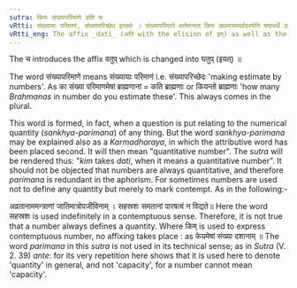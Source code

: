 ```yaml
---
sutra: किमः संख्यापरिमाणे डति च
vRtti: संख्यायाः परिमाणं, संख्यापरिच्छेद इत्यर्थः । संख्यापरिमाणे वर्त्तमानात् किमः प्रथमासमर्थादस्येति षष्ठ्यर्थे डतिः प्रत्ययो भवति । चकाराद्वतुप् । तस्य च वकारस्य घादेशो भवति ॥
vRtti_eng: The affix _dati_ (अति with the elision of इम्) as well as the affix _vatup_ comes after the word किम्, in the first case in construction, in the sense of 'numerical quantity'.
---
```

The च introduces the affix वतुप् which is changed into घतुप् (इयत्) ॥

The word संख्यापरिमाणे means संख्यायाः परिमाणं i.e. संख्यापरिच्छेदः 'making estimate by numbers'. As का संख्या परिमाणमेषां ब्राह्मणानां = कति ब्राह्मणाः or कियन्तो ब्राह्मणाः 'how many _Brahmanas_ in number do you estimate these'. This always comes in the plural.

This word is formed, in fact, when a question is put relating to the numerical quantity (_sankhya_-_parimana_) of any thing. But the word _sankhya_-_parimana_ may be explained also as a _Karmadharaya_, in which the attributive word has been placed second. It will then mean "quantitative number". The _sutra_ will be rendered thus: "_kim_ takes _dati_, when it means a quantitative number". It should not be objected that numbers are always quantitative, and therefore _parimana_ is redundant in the aphorism. For sometimes numbers are used not to define any quantity but merely to mark contempt. As in the following:-

अव्रतानाममन्त्राणां जातिमात्रोपजीविनाम् । सहस्रशः समतानां पारषत्वं न विद्यते॥ Here the word सहस्रशः is used indefinitely in a contemptuous sense. Therefore, it is not true that a number always defines a quantity. Where किम् is used to express contemptuous number, no affixing takes place : as केयमेषां संख्या दशानाम् ॥ The word _parimana_ in this _sutra_ is not used in its technical sense; as in _Sutra_ (V. 2. 39) _ante_: for its very repetition here shows that it is used here to denote 'quantity' in general, and not 'capacity', for a number cannot mean 'capacity'.
